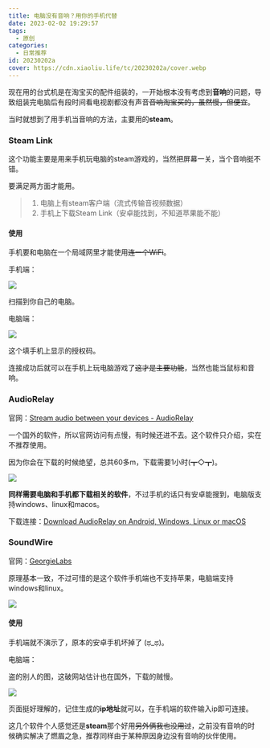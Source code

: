 ```yaml
---
title: 电脑没有音响？用你的手机代替
date: 2023-02-02 19:29:57
tags:
  - 原创
categories:
  - 日常推荐
id: 20230202a
cover: https://cdn.xiaoliu.life/tc/20230202a/cover.webp
---
```


现在用的台式机是在淘宝买的配件组装的，一开始根本没有考虑到**音响**的问题，导致组装完电脑后有段时间看电视剧都没有声音~~音响淘宝买的，虽然慢，但便宜~~。

当时就想到了用手机当音响的方法，主要用的**steam**。

### Steam Link

这个功能主要是用来手机玩电脑的steam游戏的，当然把屏幕一关，当个音响挺不错。

要满足两方面才能用。

> 1. 电脑上有steam客户端（流式传输音视频数据）
> 2. 手机上下载Steam Link（安卓能找到，不知道苹果能不能）

#### 使用

手机要和电脑在一个局域网里才能使用~~连一个WiFi~~。

手机端：

![](https://cdn.xiaoliu.life/tc/20230202a/1.webp)

扫描到你自己的电脑。

电脑端：

![](https://cdn.xiaoliu.life/tc/20230202a/2.webp)

这个填手机上显示的授权码。

连接成功后就可以在手机上玩电脑游戏了~~这才是主要功能~~，当然也能当鼠标和音响。

### AudioRelay

官网：[Stream audio between your devices - AudioRelay](https://audiorelay.net/)

一个国外的软件，所以官网访问有点慢，有时候还进不去。这个软件只介绍，实在不推荐使用。

因为你会在下载的时候绝望，总共60多m，下载需要1小时(┳◇┳)。

![](https://cdn.xiaoliu.life/tc/20230202a/3.webp)

**同样需要电脑和手机都下载相关的软件**，不过手机的话只有安卓能搜到，电脑版支持windows、linux和macos。

下载连接：[Download AudioRelay on Android, Windows, Linux or macOS](https://audiorelay.net/downloads)

### SoundWire

官网：[GeorgieLabs](https://georgielabs.net/)

原理基本一致，不过可惜的是这个软件手机端也不支持苹果，电脑端支持windows和linux。

![](https://cdn.xiaoliu.life/tc/20230202a/4.webp)

#### 使用

手机端就不演示了，原本的安卓手机坏掉了 (ಥ_ಥ)。

电脑端：

盗的别人的图，这破网站估计也在国外，下载的贼慢。

![](https://cdn.xiaoliu.life/tc/20230202a/5.webp)

页面挺好理解的，记住生成的**ip地址**就可以，在手机端的软件输入ip即可连接。

这几个软件个人感觉还是**steam**那个好用~~另外俩我也没用过~~，之前没有音响的时候确实解决了燃眉之急，推荐同样由于某种原因身边没有音响的伙伴使用。